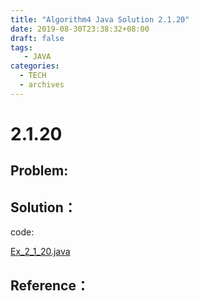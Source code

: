 ```yaml
---
title: "Algorithm4 Java Solution 2.1.20"
date: 2019-08-30T23:38:32+08:00
draft: false
tags:
   - JAVA
categories:
  - TECH
  - archives
---
```



# 2.1.20

## Problem:


## Solution：

code:

[Ex_2_1_20.java](./Ex_2_1_20.java)


## Reference：


